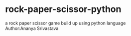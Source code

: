 # rock-paper-scissor-python
a rock paper scissor game build up using python language<br>
Author:Ananya Srivastava


